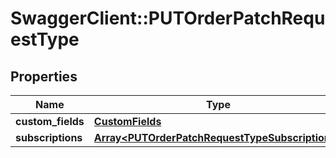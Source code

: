 # SwaggerClient::PUTOrderPatchRequestType

## Properties
Name | Type | Description | Notes
------------ | ------------- | ------------- | -------------
**custom_fields** | [**CustomFields**](CustomFields.md) |  | [optional] 
**subscriptions** | [**Array&lt;PUTOrderPatchRequestTypeSubscriptions&gt;**](PUTOrderPatchRequestTypeSubscriptions.md) |  | [optional] 



